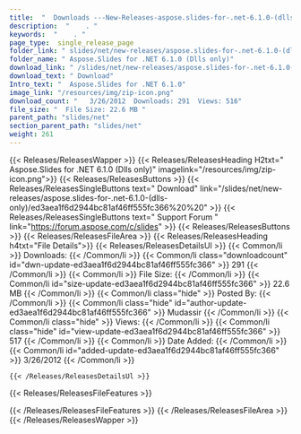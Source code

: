 ```yaml
---
title:  "  Downloads ---New-Releases-aspose.slides-for-.net-6.1.0-(dlls-only) . " 
description:  "    . " 
keywords:  "    . " 
page_type:  single_release_page
folder_link: " slides/net/new-releases/aspose.slides-for-.net-6.1.0-(dlls-only)/"
folder_name: " Aspose.Slides for .NET 6.1.0 (Dlls only)"
download_link: " /slides/net/new-releases/aspose.slides-for-.net-6.1.0-(dlls-only)/ed3aea1f6d2944bc81af46ff555fc366"
download_text: " Download"
Intro_text: "  Aspose.Slides for .NET 6.1.0"
image_link: "/resources/img/zip-icon.png"
download_count: "   3/26/2012  Downloads: 291  Views: 516"
file_size: "  File Size: 22.6 MB "
parent_path: "slides/net"
section_parent_path: "slides/net"
weight: 261 
---
```


{{< Releases/ReleasesWapper >}}
  {{< Releases/ReleasesHeading H2txt=" Aspose.Slides for .NET 6.1.0 (Dlls only)" imagelink="/resources/img/zip-icon.png">}}
  {{< Releases/ReleasesButtons >}}
    {{< Releases/ReleasesSingleButtons text=" Download" link="/slides/net/new-releases/aspose.slides-for-.net-6.1.0-(dlls-only)/ed3aea1f6d2944bc81af46ff555fc366%20%20" >}}
    {{< Releases/ReleasesSingleButtons text=" Support Forum " link="https://forum.aspose.com/c/slides" >}}
  {{< Releases/ReleasesButtons >}}
  {{< Releases/ReleasesFileArea >}}
    {{< Releases/ReleasesHeading h4txt="File Details">}}
    {{< Releases/ReleasesDetailsUl >}}
            {{< Common/li  >}} Downloads: {{< /Common/li >}} 
      {{< Common/li class="downloadcount" id="dwn-update-ed3aea1f6d2944bc81af46ff555fc366" >}} 291 {{< /Common/li >}} 
      {{< Common/li  >}} File Size: {{< /Common/li >}} 
      {{< Common/li id="size-update-ed3aea1f6d2944bc81af46ff555fc366" >}} 22.6 MB {{< /Common/li >}} 
      {{< Common/li  class="hide" >}} Posted By: {{< /Common/li >}} 
      {{< Common/li class="hide" id="author-update-ed3aea1f6d2944bc81af46ff555fc366" >}} Mudassir {{< /Common/li >}} 
      {{< Common/li class="hide"  >}} Views: {{< /Common/li >}} 
      {{< Common/li class="hide" id="view-update-ed3aea1f6d2944bc81af46ff555fc366" >}} 517 {{< /Common/li >}} 
      {{< Common/li  >}} Date Added: {{< /Common/li >}} 
      {{< Common/li id="added-update-ed3aea1f6d2944bc81af46ff555fc366" >}} 3/26/2012 {{< /Common/li >}} 

    {{< /Releases/ReleasesDetailsUl >}}

  {{< Releases/ReleasesFileFeatures >}}
      
  {{< /Releases/ReleasesFileFeatures >}}
 {{< /Releases/ReleasesFileArea >}}
{{< /Releases/ReleasesWapper >}}


